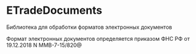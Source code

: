 # ETradeDocuments
Библиотека для обработки форматов электронных документов

Формат электронных документов определяется приказом ФНС РФ от 19.12.2018 N ММВ-7-15/820@
